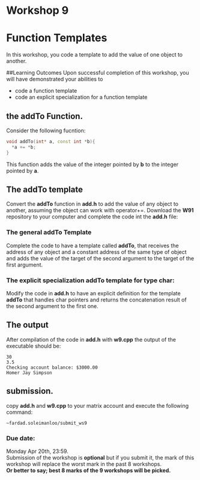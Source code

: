 # Workshop 9
# Function Templates
In this workshop, you code a template to add the value of one object to another.

##Learning Outcomes
Upon successful completion of this workshop, you will have demonstrated your abilities to
* code a function template
* code an explicit specialization for a function template

## the addTo Function.
Consider the following fucntion:
```cpp
void addTo(int* a, const int *b){
  *a += *b;
}
```
This function adds the value of the integer pointed by **b** to the integer pointed by **a**.<br />
## The addTo template
Convert the **addTo** function in **add.h** to add the value of any object to another, assuming the object can work with operator+=.
Download the **W91** repository to your computer and complete the code int the **add.h** file:
### The general addTo Template
Complete the code to have a template called **addTo**, that receives the address of any object and a constant address of the same type of object and adds the value of the target of the second argument to the target of the first argument.
### The explicit specialization addTo template for type char:
Modify the code in **add.h** to have an explicit definition for the template **addTo** that handles char pointers and returns the concatenation result of the second argument to the first one.
## The output
After compilation of the code in **add.h** with **w9.cpp** the output of the executable should be:
```
30
3.5
Checking account balance: $3000.00
Homer Jay Simpson
```
## submission. 
copy **add.h** and **w9.cpp** to your matrix account and execute the following command:
```
~fardad.soleimanloo/submit_ws9
```
### Due date: 
Monday Apr 20th, 23:59. <br />
Submission of the workshop is **optional** but if you submit it, the mark of this workshop will replace the worst mark in the past 8 workshops. 
<br />**Or better to say; best 8 marks of the 9 workshops will be picked.**

